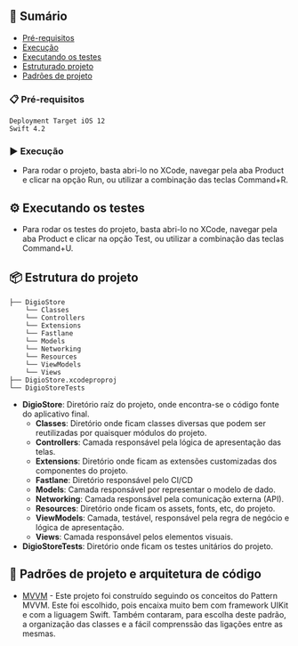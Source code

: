 ## 🚀 Sumário

- [Pré-requisitos](#-pré-requisitos)
- [Execução](#-execução)
- [Executando os testes](#-executando-os-testes)
- [Estruturado projeto](#-estruturado-projeto)
- [Padrões de projeto](#-padrões-de-projeto)

### 📋 Pré-requisitos

```
Deployment Target iOS 12
Swift 4.2
```


### ▶️ Execução

- Para rodar o projeto, basta abri-lo no XCode, navegar pela aba Product e clicar na opção Run, ou utilizar a combinação das teclas Command+R.


## ⚙️ Executando os testes

- Para rodar os testes do projeto, basta abri-lo no XCode, navegar pela aba Product e clicar na opção Test, ou utilizar a combinação das teclas Command+U.


## 📦 Estrutura do projeto

```shell
├── DigioStore
	└── Classes
	└── Controllers
	└── Extensions
	└── Fastlane
	└── Models
	└── Networking
	└── Resources
	└── ViewModels
	└── Views
├── DigioStore.xcodeproproj
└── DigioStoreTests
```


- **DigioStore**: Diretório raíz do projeto, onde encontra-se o código fonte do aplicativo final.
  - **Classes**: Diretório onde ficam classes diversas que podem ser reutilizadas por quaisquer módulos do projeto.
  - **Controllers**: Camada responsável pela lógica de apresentação das telas.
  - **Extensions**: Diretório onde ficam as extensões customizadas dos componentes do projeto.
  - **Fastlane**: Diretório responsável pelo CI/CD
  - **Models**: Camada responsável por representar o modelo de dado.
  - **Networking**: Camada responsável pela comunicação externa (API).
  - **Resources**: Diretório onde ficam os assets, fonts, etc, do projeto.
  - **ViewModels**: Camada, testável, responsável pela regra de negócio e lógica de apresentação.
  - **Views**: Camada responsável pelos elementos visuais.
- **DigioStoreTests**: Diretório onde ficam os testes unitários do projeto.


## 🧰 Padrões de projeto e arquitetura de código
 
- [MVVM](https://www.devmedia.com.br/entendendo-o-pattern-model-view-viewmodel-mvvm/18411) - Este projeto foi construído seguindo os conceitos do Pattern MVVM. Este foi escolhido, pois encaixa muito bem com framework UIKit e com a liguagem Swift. Também contaram, para escolha deste padrão, a organização das classes e a fácil comprenssão das ligações entre as mesmas.
